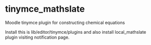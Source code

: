 tinymce_mathslate
=================

Moodle tinymce plugin for constructing chemical equations

Install this is lib/editor/tinymce/plugins and also install local_mathslate plugin
visiting notification page.
